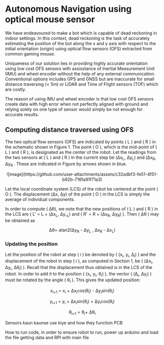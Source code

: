 
# Autonomous Navigation using optical mouse sensor

We have endeavoured to make a bot which is capable of dead reckoning in indoor
settings. In this context, dead reckoning is the task of accurately estimating the position of the bot along the x and y axis with respect to the initial orientation (origin) using optical flow sensors (OFS) extracted from common gaming mouse. 

Uniqueness of our solution lies in providing highly accurate orientation using low cost OFS sensors with assisstance of Inertial Measurement Unit (IMU) and wheel encoder without the help of any external communication. Conventional options includes GPS and GNSS but are inaccurate for small distance traversing (< 5m) or  LiDAR and Time of Flight sensors (TOF) which are costly. 

The reason of using IMU and wheel encoder is that low cost OFS sensors create data with high error when not perfectly aligned with ground and relying solely on one type of sensor would simply be not enough for accurate results.

## Computing distance traversed using OFS

The two optical flow sensors (OFS) are indicated by points \( L \) and \( R \) in the schematic shown in Figure 1\. The point \( O \), which is the mid-point of \( L \) and \( R \), is designated as the center of the robot. Let the readings from the two sensors at \( L \) and \( R \) in the current step be (Δx<sub>L</sub>, Δy<sub>L</sub>)  and (Δx<sub>R</sub>, Δy<sub>R</sub> . These are indicated in Figure by arrows shown in blue.

<p align="center"> ![image](https://github.com/user-attachments/assets/c32adbf3-fe51-4f51-b92b-716fa91f71a3) </p>
                            

Let the local coordinate system (LCS) of the robot be centered at the point \( O \). The displacement (Δx, Δy)  of the point \( O \) in the LCS is simply the average of individual components.

In order to compute \( Δθ), we note that the new positions of \( L \) and \( R \) in the LCS are \( L' = L + (Δx<sub>L</sub>, Δy_<sub>L</sub>)  and \( R' = R + (Δx<sub>R</sub>,  Δy<sub>R</sub>) \). Then \( Δθ ) may be obtained as

<p align="center"> Δθ= atan2(Δy<sub>R</sub> - Δy<sub>L</sub> , Δx<sub>R</sub> - Δx<sub>L</sub>) </p>


### Updating the position
Let the position of the robot at step \( i \) be denoted by \( (x<sub>i</sub>, y<sub>i</sub>, Δ<sub>i</sub>) \) and the displacement of the robot in step \( i \), as computed in Section 1, be \( (Δx<sub>i</sub>, Δy<sub>i</sub>, Δθ<sub>i</sub>) \). Recall that the displacement thus obtained is in the LCS of the robot. In order to add it to the position \( (x<sub>i</sub>, y<sub>i</sub>, θ<sub>i</sub>) \), the vector \( (Δ<sub>i</sub>, Δy<sub>i</sub>) \) must be rotated by the angle \( θ<sub>i</sub> \). This gives the updated position:
                        
<p align="center"> x<sub>i+1</sub> = x<sub>i</sub> + Δx<sub>i</sub>cos(θ<sub>i</sub>) - Δy<sub>i</sub>sin(θ<sub>i</sub>) </p>
<p align="center"> y<sub>i+1</sub> = y<sub>i</sub> + Δx<sub>i</sub>sin(θ<sub>i</sub>) + Δy<sub>i</sub>cos(θ<sub>i</sub>) </p>
<p align="center"> θ<sub>i+1</sub> = θ<sub>i</sub>+ Δθ<sub>i</sub> </p>




Sensors kaun kaunse use kiye and how they function
PCB 

How to run code, in order to ensure robot to run, power up arduino and load the file getting data and RPI with main file 


